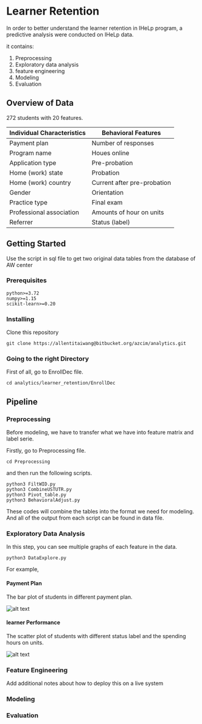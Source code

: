 # Learner Retention

In order to better understand the learner retention in IHeLp program, 
a predictive analysis were conducted on IHeLp data.

it contains:

1. Preprocessing
2. Exploratory data analysis
3. feature engineering
4. Modeling
5. Evaluation

## Overview of Data

272 students with 20 features.

| Individual Characteristics | Behavioral Features |
| --- | --- |
| Payment plan             | Number of responses |
| Program name             | Houes online        |
| Application type         | Pre-probation       |
| Home (work) state        | Probation           |
| Home (work) country      | Current after pre-probation |
| Gender                   | Orientation         |
| Practice type            | Final exam          |
| Professional association | Amounts of hour on units |
| Referrer                 | Status (label)      |

## Getting Started

Use the script in sql file to get two original data tables from the database of AW center

### Prerequisites

```
python>=3.72
numpy>=1.15
scikit-learn>=0.20
```

### Installing

Clone this repository

```
git clone https://allentitaiwang@bitbucket.org/azcim/analytics.git
```

### Going to the right Directory

First of all, go to EnrollDec file.

```
cd analytics/learner_retention/EnrollDec
```

## Pipeline

### Preprocessing

Before modeling, we have to transfer what we have into feature matrix and label serie.

Firstly, go to Preprocessing file.

```
cd Preprocessing
```

and then run the following scripts.

```
python3 FiltWID.py
python3 CombineUSTUTR.py
python3 Pivot_table.py
python3 BehavioralAdjust.py
```

These codes will combine the tables into the format we need for modeling.
And all of the output from each script can be found in data file.

### Exploratory Data Analysis

In this step, you can see multiple graphs of each feature in the data.

```
python3 DataExplore.py
```

For example,

#### Payment Plan

The bar plot of students in different payment plan.

![alt text](https://bitbucket.org/azcim/analytics/src/master/learner_rentention/EnrollDec/pics/Payment.png)

#### learner Performance

The scatter plot of students with different status label and the spending hours on units.

![alt text](https://bitbucket.org/azcim/analytics/src/master/learner_rentention/EnrollDec/pics/units.png)

### Feature Engineering

Add additional notes about how to deploy this on a live system

### Modeling

### Evaluation


